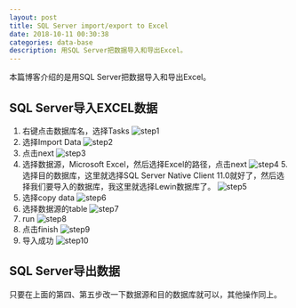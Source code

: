 ```yaml
---
layout: post
title: SQL Server import/export to Excel
date: 2018-10-11 00:30:38
categories: data-base
description: 用SQL Server把数据导入和导出Excel。
---
```

本篇博客介绍的是用SQL Server把数据导入和导出Excel。
## SQL Server导入EXCEL数据
1. 右键点击数据库名，选择Tasks
![step1](/uploads/SQLServerImport1.jpg)
2. 选择Import Data
![step2](/uploads/SQLServerImport2.jpg)
3. 点击next
![step3](/uploads/SQLServerImport3.jpg)
4. 选择数据源，Microsoft Excel，然后选择Excel的路径，点击next
![step4](/uploads/SQLServerImport4.jpg)
5.选择目的数据库，这里就选择SQL Server Native Client 11.0就好了，然后选择我们要导入的数据库，我这里就选择Lewin数据库了。
![step5](/uploads/SQLServerImport5.jpg)
6. 选择copy data
![step6](/uploads/SQLServerImport6.jpg)
7. 选择数据源的table
![step7](/uploads/SQLServerImport7.jpg)
8. run
![step8](/uploads/SQLServerImport8.jpg)
9. 点击finish
![step9](/uploads/SQLServerImport9.jpg)
10. 导入成功
![step10](/uploads/SQLServerImport10.jpg)

## SQL Server导出数据
只要在上面的第四、第五步改一下数据源和目的数据库就可以，其他操作同上。